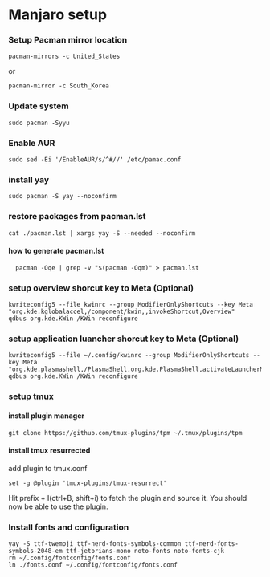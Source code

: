 # Manjaro setup

### Setup Pacman mirror location

    pacman-mirrors -c United_States

or

    pacman-mirror -c South_Korea

### Update system

    sudo pacman -Syyu

### Enable AUR

    sudo sed -Ei '/EnableAUR/s/^#//' /etc/pamac.conf

### install yay

    sudo pacman -S yay --noconfirm

### restore packages from pacman.lst

    cat ./pacman.lst | xargs yay -S --needed --noconfirm

#### how to generate pacman.lst

      pacman -Qqe | grep -v "$(pacman -Qqm)" > pacman.lst

### setup overview shorcut key to Meta (Optional)

    kwriteconfig5 --file kwinrc --group ModifierOnlyShortcuts --key Meta "org.kde.kglobalaccel,/component/kwin,,invokeShortcut,Overview"
    qdbus org.kde.KWin /KWin reconfigure

### setup application luancher shorcut key to Meta (Optional)

    kwriteconfig5 --file ~/.config/kwinrc --group ModifierOnlyShortcuts --key Meta "org.kde.plasmashell,/PlasmaShell,org.kde.PlasmaShell,activateLauncherMenu"
    qdbus org.kde.KWin /KWin reconfigure

### setup tmux

#### install plugin manager

    git clone https://github.com/tmux-plugins/tpm ~/.tmux/plugins/tpm

#### install tmux resurrected

add plugin to tmux.conf

    set -g @plugin 'tmux-plugins/tmux-resurrect'

Hit prefix + I(ctrl+B, shift+i) to fetch the plugin and source it. You should now be able to use the plugin.

### Install fonts and configuration

    yay -S ttf-twemoji ttf-nerd-fonts-symbols-common ttf-nerd-fonts-symbols-2048-em ttf-jetbrians-mono noto-fonts noto-fonts-cjk
    rm ~/.config/fontconfig/fonts.conf
    ln ./fonts.conf ~/.config/fontconfig/fonts.conf
